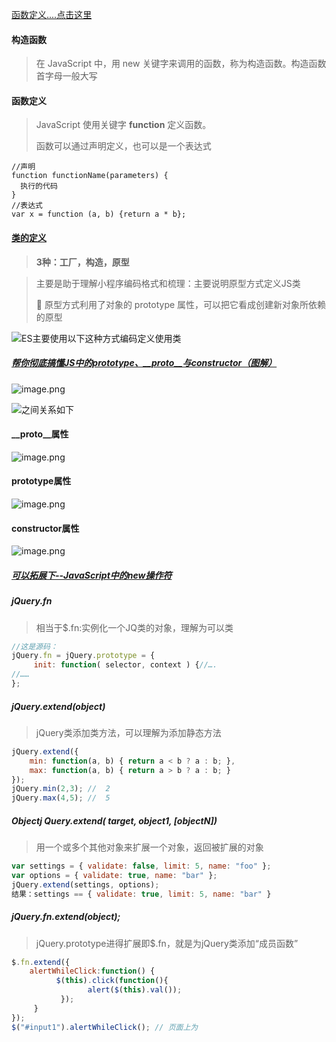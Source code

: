 [函数定义....点击这里](https://www.runoob.com/js/js-function-definition.html)

#### 构造函数

> 在 JavaScript 中，用 new 关键字来调用的函数，称为构造函数。构造函数首字母一般大写

#### **函数定义**

> JavaScript 使用关键字 **function** 定义函数。
>
> 函数可以通过声明定义，也可以是一个表达式

```
//声明
function functionName(parameters) {
  执行的代码
}
//表达式
var x = function (a, b) {return a * b};
```

#### [类的定义](https://www.w3school.com.cn/js/pro_js_object_defining.asp)

> **3种：工厂，构造，原型**

> 主要是助于理解小程序编码格式和梳理：主要说明原型方式定义JS类
>
> :aerial_tramway: 原型方式利用了对象的 prototype 属性，可以把它看成创建新对象所依赖的原型

![ES主要使用以下这种方式编码定义使用类](https://i.loli.net/2020/03/28/GiTgwsXQDR45FLt.png)

##### [帮你彻底搞懂JS中的prototype、__proto__与constructor（图解）](https://blog.csdn.net/cc18868876837/article/details/81211729#5__29)

![image.png](https://i.loli.net/2020/03/28/dSRtGBu3pbNniyU.png)

![之间关系如下](https://i.loli.net/2020/03/28/JnoumkGsxylSFhH.png)

#### __proto__属性

![image.png](https://i.loli.net/2020/03/28/w2RLIBudhamNkJO.png)

#### prototype属性

![image.png](https://i.loli.net/2020/03/28/17Ku3IlLDWwaSOH.png)

#### constructor属性

![image.png](https://i.loli.net/2020/03/28/AgCkEYxVpROXKni.png)

##### [可以拓展下--JavaScript中的new操作符](https://blog.csdn.net/cc18868876837/article/details/103149502)

##### jQuery.fn 

> 相当于$.fn:实例化一个JQ类的对象，理解为可以类

```js
//这是源码：
jQuery.fn = jQuery.prototype = {
　　　init: function( selector, context ) {//….
//……
};
```

##### jQuery.extend(object)

> jQuery类添加类方法，可以理解为添加静态方法

```js
jQuery.extend({
    min: function(a, b) { return a < b ? a : b; },
    max: function(a, b) { return a > b ? a : b; }
});
jQuery.min(2,3); //  2 
jQuery.max(4,5); //  5
```

##### Objectj Query.extend( target, object1, *[objectN]*)

> 用一个或多个其他对象来扩展一个对象，返回被扩展的对象

```js
var settings = { validate: false, limit: 5, name: "foo" }; 
var options = { validate: true, name: "bar" }; 
jQuery.extend(settings, options); 
结果：settings == { validate: true, limit: 5, name: "bar" }
```

##### jQuery.fn.extend(object);

> jQuery.prototype进得扩展即$.fn，就是为jQuery类添加“成员函数”

```js
$.fn.extend({          
    alertWhileClick:function() {            
          $(this).click(function(){                 
                 alert($(this).val());           
           });           
     }       
});       
$("#input1").alertWhileClick(); // 页面上为
```


